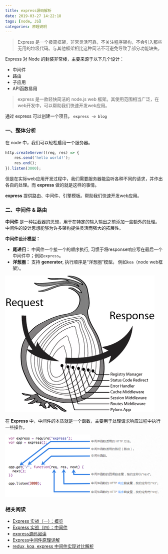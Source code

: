 ```yaml
---
title: express源码解析
date: 2019-03-27 14:22:18
tags: [node, JS]
categories: 原理说明
---
```


> Express 是一个极简框架，非常灵活可靠，不关注程序架构，不会引入那些无用的垃圾代码。与其他框架相比这种简洁不可避免导致了部分功能缺失。

Express 对 Node 的封装非常棒，主要来源于以下几个设计：

- 中间件
- 路由
- 子应用
- API函数易用





> express 是一款轻快简洁的 node.js web 框架。其使用范围相当广泛，在web开发中，可以帮助我们快速开发web应用。

通过 express 可以创建一个项目。 `express -e blog`

### 一、整体分析

在 node 中，我们可以轻松启用一个服务器。

```javascript
http.createServer((req, res) => {
    res.send('hello world!');
    res.end();
}).listen(3000);
```

但是在实际web应用开发过程中，我们需要服务器能监听各种不同的请求，并作出各自的处理。而 **express** 做的就是这样的事情。

**express** 提供路由、中间件、引擎模板。帮助我们快速开发web应用。

### 二、中间件 & 路由

**中间件** 是一种拦截器的思想，用于在特定的输入输出之前添加一些额外的处理。中间件的设计思想能够为许多架构提供灵活而强大的拓展性。

**中间件设计模型：**

- **尾递归：** 中间件一个接一个的顺序执行, 习惯于将response响应写在最后一个中间件中；例如`express`。
- **洋葱圈：** 支持 **generator**, 执行顺序是“洋葱圈”模型。 例如`koa`（node web框架）。

![](/images/洋葱圈.png)

在 **Express** 中，中间件的本质就是一个函数，主要用于处理请求响应过程中执行一些操作。

![](/images/express中间件.png)

### 相关阅读

- [Express 实战（一）：概览](https://juejin.im/post/59bce35f5188257e70531ec0#heading-9)
- [Express 实战（四）：中间件](https://juejin.im/post/59bce48ef265da066c22fa3a)
- [express源码阅读](https://juejin.im/post/59c0ef425188257e934966ad)
- [Express中间件原理详解](https://juejin.im/post/5aa345116fb9a028e52d7217)
- [redux, koa, express 中间件实现对比解析](https://juejin.im/post/5b9a23a45188255c9c751b07)